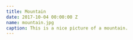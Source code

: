 ```yaml
---
title: Mountain
date: 2017-10-04 00:00:00 Z
name: mountain.jpg
caption: This is a nice picture of a mountain.
---
```


